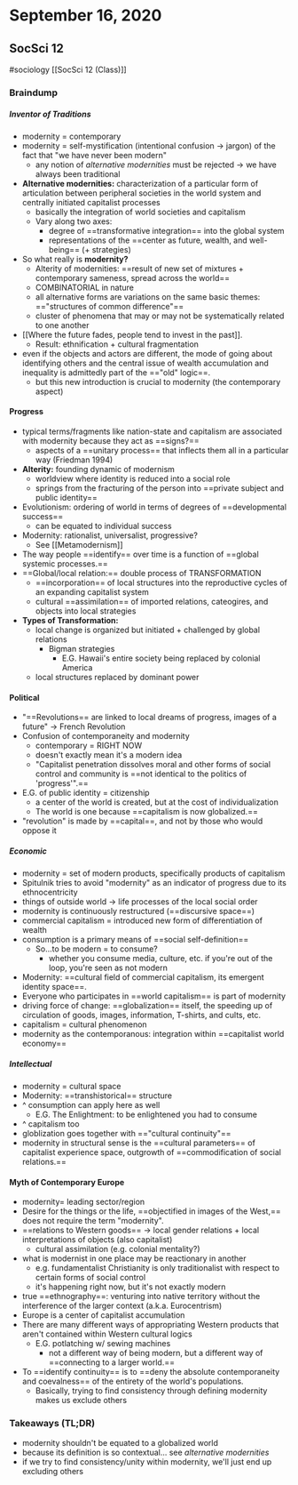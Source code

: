 ---
---

# September 16, 2020
## SocSci 12
#sociology
[[SocSci 12 (Class)]]

### Braindump

##### Inventor of Traditions
- modernity = contemporary
- modernity = self-mystification (intentional confusion -> jargon) of the fact that "we have never been modern"
	- any notion of *alternative modernities* must be rejected -> we have always been traditional
- **Alternative modernities:** characterization of a particular form of articulation between peripheral societies in the world system and centrally initiated capitalist processes
	- basically the integration of world societies and capitalism
	- Vary along two axes:
		- degree of ==transformative integration== into the global system
		- representations of the ==center as future, wealth, and well-being== (+ strategies) 
- So what really is **modernity?**
	- Alterity of modernities: ==result of new set of mixtures + contemporary sameness, spread across the world==
	- COMBINATORIAL in nature
	- all alternative forms are variations on the same basic themes: =="structures of common difference"==
	- cluster of phenomena that may or may not be systematically related to one another
- [[Where the future fades, people tend to invest in the past]].
	- Result: ethnification + cultural fragmentation
- even if the objects and actors are different, the mode of going about identifying others and the central issue of wealth accumulation and inequality is admittedly part of the =="old" logic==.
	- but this new introduction is crucial to modernity (the contemporary aspect)
#### Progress
- typical terms/fragments like nation-state and capitalism are associated with modernity because they act as ==signs?==
	- aspects of a ==unitary process== that inflects them all in a particular way (Friedman 1994)
- **Alterity:** founding dynamic of modernism
	- worldview where identity is reduced into a social role
	- springs from the fracturing of the person into ==private subject and public identity==
- Evolutionism: ordering of world in terms of degrees of ==developmental success==
	- can be equated to individual success
- Modernity: rationalist, universalist, progressive?
	- See [[Metamodernism]]
- The way people ==identify== over time is a function of ==global systemic processes.==
- ==Global/local relation:== double process of TRANSFORMATION
	- ==incorporation== of local structures into the reproductive cycles of an expanding capitalist system
	- cultural ==assimilation== of imported relations, cateogires, and objects into local strategies
- **Types of Transformation:**
	- local change is organized but initiated + challenged by global relations
		- Bigman strategies
			- E.G. Hawaii's entire society being replaced by colonial America
	- local structures replaced by dominant power
#### Political
- "==Revolutions== are linked to local dreams of progress, images of a future" -> French Revolution
- Confusion of contemporaneity and modernity
	- contemporary = RIGHT NOW
	- doesn't exactly mean it's a modern idea
	- "Capitalist penetration dissolves moral and other forms of social control and community is ==not identical to the politics of 'progress'".==
- E.G. of public identity = citizenship
	- a center of the world is created, but at the cost of individualization
	- The world is one because ==capitalism is now globalized.==
- "revolution" is made by ==capital==, and not by those who would oppose it
##### Economic
- modernity = set of modern products, specifically products of capitalism
- Spitulnik tries to avoid "modernity" as an indicator of progress due to its ethnocentricity
- things of outside world -> life processes of the local social order
- modernity is continuously restructured (==discursive space==)
- commercial capitalism = introduced new form of differentiation of wealth
- consumption is a primary means of ==social self-definition==
	- So...to be modern = to consume?
		- whether you consume media, culture, etc. if you're out of the loop, you're seen as not modern
- Modernity: ==cultural field of commercial capitalism, its emergent identity space==.
- Everyone who participates in ==world capitalism== is part of modernity
- driving force of change: ==globalization==  itself, the speeding up of circulation of goods, images, information, T-shirts, and cults, etc.
- capitalism = cultural phenomenon
- modernity as the contemporanous: integration within ==capitalist world  economy==
##### Intellectual
- modernity = cultural space
- Modernity: ==transhistorical== structure
- ^ consumption can apply here as well
	- E.G. The Enlightment: to be enlightened you had to consume
- ^ capitalism too
- globlization goes together with =="cultural continuity"==
- modernity in structural sense is the ==cultural parameters== of capitalist experience space, outgrowth of ==commodification of social relations.==
#### Myth of Contemporary Europe
- modernity= leading sector/region
- Desire for the things or the life, ==objectified in images of the West,== does not require the term "modernity".
- ==relations to Western goods== -> local gender relations + local interpretations of objects (also capitalist)
	- cultural assimilation (e.g. colonial mentality?)
- what is modernist in one place may be reactionary in another
	- e.g. fundamentalist Christianity is only traditionalist with respect to certain forms of social control
	- it's happening right now, but it's not exactly modern
- true ==ethnography==: venturing into native territory without the interference of the larger context (a.k.a. Eurocentrism)
- Europe is a center of capitalist accumulation
- There are many different ways of appropriating Western products that aren't contained within Western cultural logics
	- E.G. potlatching w/ sewing machines
		- not a different way of being modern, but a different way of ==connecting to a larger world.== 
- To ==identify continuity== is to ==deny the absolute contemporaneity and coevalness== of the entirety of the world's populations.
	- Basically, trying to find consistency through defining modernity makes us exclude others

### Takeaways (TL;DR)
- modernity shouldn't be equated to a globalized world
- because its definition is so contextual... see *alternative modernities*
- if we try to find consistency/unity within modernity, we'll just end up excluding others

